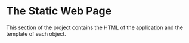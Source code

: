 <h1>The Static Web Page</h1>
This section of the project contains the HTML of the application and the template of each object.
